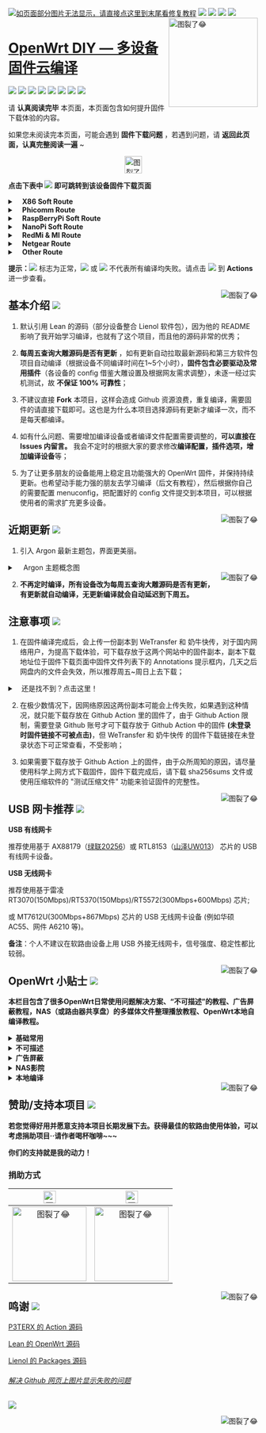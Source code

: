 [![如页面部分图片无法显示，请直接点这里到末尾看修复教程](https://visitor-badge.glitch.me/badge?page_id=OpenWrt-DIY-visitor-badge)](#解决-github-网页上图片显示失败的问题) [![](https://img.shields.io/github/stars/XiaoSong0919/OpenWrt-DIY?color=FFFFFF)](https://github.com/XiaoSong0919/OpenWrt-DIY/stargazers) [![](https://img.shields.io/github/forks/XiaoSong0919/OpenWrt-DIY?color=FFFFFF)](https://github.com/XiaoSong0919/OpenWrt-DIY/network/members) [![](https://img.shields.io/github/release-date/XiaoSong0919/OpenWrt-DIY?color=FFFFFF&label=%E6%9B%B4%E6%96%B0%E6%97%A5%E6%9C%9F)](https://github.com/XiaoSong0919/OpenWrt-DIY/actions) [![](https://img.shields.io/badge/QQ群-点击加入-FFFFFF.svg)](https://jq.qq.com/?_wv=1027&k=9Sh2iNhT)
<a href="#readme">
    <img src="https://img.vim-cn.com/48/6e4b91fdeefa201f93befdf858a13eefeaff5c.jpg" alt="图裂了😂" title="OpenWrt-DIY" align="right" height="180" />
</a>

[OpenWrt DIY — 多设备固件云编译](https://jq.qq.com/?_wv=1027&k=9Sh2iNhT)
======================

[![](https://img.shields.io/badge/-目录:-696969.svg)](#readme) [![](https://img.shields.io/badge/-基本介绍-F5F5F5.svg)](#基本介绍-) [![](https://img.shields.io/badge/-近期更新-F5F5F5.svg)](#近期更新-) [![](https://img.shields.io/badge/-注意事项-F5F5F5.svg)](#注意事项-) [![](https://img.shields.io/badge/-USB网卡推荐-F5F5F5.svg)](#usb-网卡推荐-) [![](https://img.shields.io/badge/-OpenWrt小贴士-F5F5F5.svg)](#openwrt-小贴士-) [![](https://img.shields.io/badge/-赞助本项目-F5F5F5.svg)](#赞助支持本项目-) [![](https://img.shields.io/badge/-鸣谢-F5F5F5.svg)](#鸣谢-)

请 **认真阅读完毕** 本页面，本页面包含如何提升固件下载体验的内容。

如果您未阅读完本页面，可能会遇到 **固件下载问题** ，若遇到问题，请 **返回此页面，认真完整阅读一遍** ~

<p align="center"><img src="https://img.shields.io/badge/-支持设备、编译状态及固件下载-FFFFFF.svg" height="35" alt="图裂了😂"/></p>

**点击下表中 [![](https://img.shields.io/badge/设备-passing-32CD32.svg)](https://github.com/XiaoSong0919/OpenWrt-DIY/actions) 即可跳转到该设备固件下载页面** 
<details>
 <summary><b>&nbsp;&nbsp;&nbsp; X86 Soft Route</b></summary>
    
<br/>

|    序号   |     设备平台     |   编译状态及下载链接 |   插件配置   | 备注说明   |
| :-----------------: | :-------------: |:-----------------: | :-----------------: |  :-----------------: | 
| 1 |   [![](https://img.shields.io/badge/OpenWrt-x86_64_(64位)-FFFFFF.svg)](https://github.com/XiaoSong0919/OpenWrt-DIY/actions?query=workflow%3A%22Build+X86%2864bit%29+OpenWrt%22)    | [![](https://github.com/XiaoSong0919/OpenWrt-DIY/workflows/Build%20X86(64bit)%20OpenWrt/badge.svg)](https://github.com/XiaoSong0919/OpenWrt-DIY/actions?query=workflow%3A%22Build+X86%2864bit%29+OpenWrt%22) |[![](https://img.shields.io/badge/编译-配置-orange.svg)](https://github.com/XiaoSong0919/OpenWrt-DIY/blob/main/config/x86_64.config) |  |  
| 2 |    [![](https://img.shields.io/badge/OpenWrt-x86_(32位)-FFFFFF.svg)](https://github.com/XiaoSong0919/OpenWrt-DIY/actions?query=workflow%3A%22Build+X86%2832bit%29+OpenWrt%22)     |[![](https://github.com/XiaoSong0919/OpenWrt-DIY/workflows/Build%20X86(32bit)%20OpenWrt/badge.svg)](https://github.com/XiaoSong0919/OpenWrt-DIY/actions?query=workflow%3A%22Build+X86%2832bit%29+OpenWrt%22) |[![](https://img.shields.io/badge/编译-配置-orange.svg)](https://github.com/XiaoSong0919/OpenWrt-DIY/blob/main/config/x86.config) | | 
</details>

<details>
 <summary><b>&nbsp;&nbsp;&nbsp; Phicomm Route</b></summary>
    
<br/>

|    序号   |     设备平台     |   编译状态及下载链接 |   插件配置   | 备注说明   |
| :-----------------: | :-------------: |:-----------------: | :-----------------: |  :-----------------: | 
| 1 |        [![](https://img.shields.io/badge/OpenWrt-K2T-FFFFFF.svg)](https://github.com/XiaoSong0919/OpenWrt-DIY/actions?query=workflow%3A%22Build+K2T+OpenWrt%22)           | [![](https://github.com/XiaoSong0919/OpenWrt-DIY/workflows/Build%20K2T%20OpenWrt/badge.svg)](https://github.com/XiaoSong0919/OpenWrt-DIY/actions?query=workflow%3A%22Build+K2T+OpenWrt%22)|[![](https://img.shields.io/badge/编译-配置-orange.svg)](https://github.com/XiaoSong0919/OpenWrt-DIY/blob/main/config/Lean_LEDE_K2T.config) | | 
| 2 |        [![](https://img.shields.io/badge/OpenWrt-K2P-FFFFFF.svg)](https://github.com/XiaoSong0919/OpenWrt-DIY/actions?query=workflow%3A%22Build+K2P+OpenWrt%22)           |[![](https://github.com/XiaoSong0919/OpenWrt-DIY/workflows/Build%20K2P%20OpenWrt/badge.svg)](https://github.com/XiaoSong0919/OpenWrt-DIY/actions?query=workflow%3A%22Build+K2P+OpenWrt%22)|[![](https://img.shields.io/badge/编译-配置-orange.svg)](https://github.com/XiaoSong0919/OpenWrt-DIY/blob/main/config/Lean_LEDE_K2P.config) |闭源驱动 | 
| 3 |       [![](https://img.shields.io/badge/OpenWrt-K3-FFFFFF.svg)](https://github.com/XiaoSong0919/OpenWrt-DIY/actions?query=workflow%3A%22Build+K3+OpenWrt%22)           |[![](https://github.com/XiaoSong0919/OpenWrt-DIY/workflows/Build%20K3%20OpenWrt/badge.svg)](https://github.com/XiaoSong0919/OpenWrt-DIY/actions?query=workflow%3A%22Build+K3+OpenWrt%22) |[![](https://img.shields.io/badge/编译-配置-orange.svg)](https://github.com/XiaoSong0919/OpenWrt-DIY/blob/main/config/k3.config)  |  | 
</details>

<details>
 <summary><b>&nbsp;&nbsp;&nbsp; RaspBerryPi Soft Route</b></summary>
    
<br/>

|    序号   |     设备平台     |   编译状态及下载链接 |   插件配置   | 备注说明   |
| :-----------------: | :-------------: |:-----------------: | :-----------------: |  :-----------------: | 
| 1 |    [![](https://img.shields.io/badge/OpenWrt-树莓派_3B/3B+-FFFFFF.svg)](https://github.com/XiaoSong0919/OpenWrt-DIY/actions?query=workflow%3A%22Build+RaspBerryPi3+OpenWrt%22)   | [![](https://github.com/XiaoSong0919/OpenWrt-DIY/workflows/Build%20RaspBerryPi3%20OpenWrt/badge.svg)](https://github.com/XiaoSong0919/OpenWrt-DIY/actions?query=workflow%3A%22Build+RaspBerryPi3+OpenWrt%22) |[![](https://img.shields.io/badge/编译-配置-orange.svg)](https://github.com/XiaoSong0919/OpenWrt-DIY/blob/main/config/rpi3-lean-openwrt.config) | 含 USB 网卡驱动 |
| 2 |    [![](https://img.shields.io/badge/OpenWrt-树莓派_4B-FFFFFF.svg)](https://github.com/XiaoSong0919/OpenWrt-DIY/actions?query=workflow%3A%22Build+RaspBerryPi4+OpenWrt%22)    | [![](https://github.com/XiaoSong0919/OpenWrt-DIY/workflows/Build%20RaspBerryPi4%20OpenWrt/badge.svg)](https://github.com/XiaoSong0919/OpenWrt-DIY/actions?query=workflow%3A%22Build+RaspBerryPi4+OpenWrt%22)  |[![](https://img.shields.io/badge/编译-配置-orange.svg)](https://github.com/XiaoSong0919/OpenWrt-DIY/blob/main/config/raspberrypi4.config)  | 含 USB 网卡驱动 |
</details>

<details>
 <summary><b>&nbsp;&nbsp;&nbsp; NanoPi Soft Route</b></summary>
    
<br/>

|    序号   |     设备平台     |   编译状态及下载链接 |   插件配置   | 备注说明   |
| :-----------------: | :-------------: |:-----------------: | :-----------------: |  :-----------------: | 
| 1|      [![](https://img.shields.io/badge/OpenWrt-NanoPi_NEO2-FFFFFF.svg)](https://github.com/XiaoSong0919/OpenWrt-DIY/actions?query=workflow%3A%22Build+NanoPi+NEO2+OpenWrt%22)     |  [![](https://github.com/XiaoSong0919/OpenWrt-DIY/workflows/Build%20NanoPi%20NEO2%20OpenWrt/badge.svg)](https://github.com/XiaoSong0919/OpenWrt-DIY/actions?query=workflow%3A%22Build+NanoPi+NEO2+OpenWrt%22)  |[![](https://img.shields.io/badge/编译-配置-orange.svg)](https://github.com/XiaoSong0919/OpenWrt-DIY/blob/main/config/NEO2.config)  | ZIP 解压后刷写 |
| 2|      [![](https://img.shields.io/badge/OpenWrt-NanoPi_R2S-FFFFFF.svg)](https://github.com/XiaoSong0919/OpenWrt-DIY/actions?query=workflow%3A%22Build+NanoPi+R2S+OpenWrt%22)     |  [![](https://github.com/XiaoSong0919/OpenWrt-DIY/workflows/Build%20NanoPi%20R2S%20OpenWrt/badge.svg)](https://github.com/XiaoSong0919/OpenWrt-DIY/actions?query=workflow%3A%22Build+NanoPi+R2S+OpenWrt%22)  |[![](https://img.shields.io/badge/编译-配置-orange.svg)](https://github.com/XiaoSong0919/OpenWrt-DIY/blob/main/config/r2s.config)  | ZIP 解压后刷写 |
</details>

<details>
 <summary><b>&nbsp;&nbsp;&nbsp; RedMi & MI Route</b></summary>
    
<br/>

|    序号   |     设备平台     |   编译状态及下载链接 |   插件配置   | 备注说明   |
| :-----------------: | :-------------: |:-----------------: | :-----------------: |  :-----------------: | 
| 1 |    [![](https://img.shields.io/badge/OpenWrt-红米_AC2100-FFFFFF.svg)](https://github.com/XiaoSong0919/OpenWrt-DIY/actions?query=workflow%3A%22Build+Redmi+AC2100+OpenWrt%22)     | [![](https://github.com/XiaoSong0919/OpenWrt-DIY/workflows/Build%20Redmi%20AC2100%20OpenWrt/badge.svg)](https://github.com/XiaoSong0919/OpenWrt-DIY/actions?query=workflow%3A%22Build+Redmi+AC2100+OpenWrt%22) |[![](https://img.shields.io/badge/编译-配置-orange.svg)](https://github.com/XiaoSong0919/OpenWrt-DIY/blob/main/config/redmi_ac2100.config) | | 
| 2 |     [![](https://img.shields.io/badge/OpenWrt-小米_R3G-FFFFFF.svg)](https://github.com/XiaoSong0919/OpenWrt-DIY/actions?query=workflow%3A%22Build+Mi+R3G+OpenWrt%22)   | [![](https://github.com/XiaoSong0919/OpenWrt-DIY/workflows/Build%20Mi%20R3G%20OpenWrt/badge.svg)](https://github.com/XiaoSong0919/OpenWrt-DIY/actions?query=workflow%3A%22Build+Mi+R3G+OpenWrt%22) |[![](https://img.shields.io/badge/编译-配置-orange.svg)](https://github.com/XiaoSong0919/OpenWrt-DIY/blob/main/config/r3g.config) | 闭源驱动  |
| 3 |     [![](https://img.shields.io/badge/OpenWrt-小米_R3P-FFFFFF.svg)](https://github.com/XiaoSong0919/OpenWrt-DIY/actions?query=workflow%3A%22Build+Mi+R3P+OpenWrt%22)   | [![](https://github.com/XiaoSong0919/OpenWrt-DIY/workflows/Build%20Mi%20R3P%20OpenWrt/badge.svg)](https://github.com/XiaoSong0919/OpenWrt-DIY/actions?query=workflow%3A%22Build+Mi+R3P+OpenWrt%22) |[![](https://img.shields.io/badge/编译-配置-orange.svg)](https://github.com/XiaoSong0919/OpenWrt-DIY/blob/main/config/r3p.config) | 闭源驱动  |
| 4 |     [![](https://img.shields.io/badge/OpenWrt-小米_Mini-FFFFFF.svg)](https://github.com/XiaoSong0919/OpenWrt-DIY/actions?query=workflow%3A%22Build+Mi+Mini+OpenWrt%22)   | [![](https://github.com/XiaoSong0919/OpenWrt-DIY/workflows/Build%20Mi%20Mini%20OpenWrt/badge.svg)](https://github.com/XiaoSong0919/OpenWrt-DIY/actions?query=workflow%3A%22Build+Mi+Mini+OpenWrt%22) |[![](https://img.shields.io/badge/编译-配置-orange.svg)](https://github.com/XiaoSong0919/OpenWrt-DIY/blob/main/config/Mi_mini.config) |精简|
| 5 |    [![](https://img.shields.io/badge/OpenWrt-红米_AX6-FFFFFF.svg)](https://github.com/XiaoSong0919/OpenWrt-DIY/actions?query=workflow%3A%22Build+RedMi+AX6+OpenWrt%22)     | [![](https://github.com/XiaoSong0919/OpenWrt-DIY/workflows/Build%20RedMi%20AX6%20OpenWrt/badge.svg)](https://github.com/XiaoSong0919/OpenWrt-DIY/actions?query=workflow%3A%22Build+RedMi+AX6+OpenWrt%22) |[![](https://img.shields.io/badge/编译-配置-orange.svg)](https://github.com/XiaoSong0919/OpenWrt-DIY/blob/main/config/ax6.config) |带NSS加速| 
| 6 |    [![](https://img.shields.io/badge/OpenWrt-小米_AX9000-FFFFFF.svg)](https://github.com/XiaoSong0919/OpenWrt-DIY/actions?query=workflow%3A%22Build+Mi+AX9000+OpenWrt%22)     | [![](https://github.com/XiaoSong0919/OpenWrt-DIY/workflows/Build%20Mi%20AX9000%20OpenWrt/badge.svg)](https://github.com/XiaoSong0919/OpenWrt-DIY/actions?query=workflow%3A%22Build+Mi+AX9000+OpenWrt%22) |[![](https://img.shields.io/badge/编译-配置-orange.svg)](https://github.com/XiaoSong0919/OpenWrt-DIY/blob/main/config/ax9000.config) |带NSS加速| 
</details>


<details>
 <summary><b>&nbsp;&nbsp;&nbsp; Netgear Route</b></summary>
    
<br/>

|    序号   |     设备平台     |   编译状态及下载链接 |   插件配置   | 备注说明   |
| :-----------------: | :-------------: |:-----------------: | :-----------------: |  :-----------------: | 
| 1 |     [![](https://img.shields.io/badge/OpenWrt-网件_R7800-FFFFFF.svg)](https://github.com/XiaoSong0919/OpenWrt-DIY/actions?query=workflow%3A%22Build+Netgear+R7800+OpenWrt%22)   | [![](https://github.com/XiaoSong0919/OpenWrt-DIY/workflows/Build%20Netgear%20R7800%20OpenWrt/badge.svg)](https://github.com/XiaoSong0919/OpenWrt-DIY/actions?query=workflow%3A%22Build+Netgear+R7800+OpenWrt%22) |[![](https://img.shields.io/badge/编译-配置-orange.svg)](https://github.com/XiaoSong0919/OpenWrt-DIY/blob/main/config/r7800.config) |   |
| 2 |     [![](https://img.shields.io/badge/OpenWrt-网件_3800-FFFFFF.svg)](https://github.com/XiaoSong0919/OpenWrt-DIY/actions?query=workflow%3A%22Build+Netgear+3800+OpenWrt%22)   | [![](https://github.com/XiaoSong0919/OpenWrt-DIY/workflows/Build%20Netgear%203800%20OpenWrt/badge.svg)](https://github.com/XiaoSong0919/OpenWrt-DIY/actions?query=workflow%3A%22Build+Netgear+3800+OpenWrt%22) |[![](https://img.shields.io/badge/编译-配置-orange.svg)](https://github.com/XiaoSong0919/OpenWrt-DIY/blob/main/config/netgear3800.config) |   |
</details>
<details>
 <summary><b>&nbsp;&nbsp;&nbsp; Other Route</b></summary>
    
<br/>

|    序号   |     设备平台     |   编译状态及下载链接 |   插件配置   | 备注说明   |
| :-----------------: | :-------------: |:-----------------: | :-----------------: |  :-----------------: | 
| 1 |        [![](https://img.shields.io/badge/OpenWrt-竞斗云-FFFFFF.svg)](https://github.com/XiaoSong0919/OpenWrt-DIY/actions?query=workflow%3A%22Build+G-Dock+OpenWrt%22)         |[![](https://github.com/XiaoSong0919/OpenWrt-DIY/workflows/Build%20G-Dock%20OpenWrt/badge.svg)](https://github.com/XiaoSong0919/OpenWrt-DIY/actions?query=workflow%3A%22Build+G-Dock+OpenWrt%22) |[![](https://img.shields.io/badge/编译-配置-orange.svg)](https://github.com/XiaoSong0919/OpenWrt-DIY/blob/main/config/gdock-lean-openwrt.config)  | | 
| 2 |        [![](https://img.shields.io/badge/OpenWrt-极路由_B70-FFFFFF.svg)](https://github.com/XiaoSong0919/OpenWrt-DIY/actions?query=workflow%3A%22Build+HiWiFi+B70+OpenWrt%22)        |[![](https://github.com/XiaoSong0919/OpenWrt-DIY/workflows/Build%20HiWiFi%20B70%20OpenWrt/badge.svg)](https://github.com/XiaoSong0919/OpenWrt-DIY/actions?query=workflow%3A%22Build+HiWiFi+B70+OpenWrt%22)|[![](https://img.shields.io/badge/编译-配置-orange.svg)](https://github.com/XiaoSong0919/OpenWrt-DIY/blob/main/config/B70.config) | |
| 3 |       [![](https://img.shields.io/badge/OpenWrt-N1_盒子-FFFFFF.svg)](https://github.com/XiaoSong0919/OpenWrt-DIY/actions?query=workflow%3A%22Build+N1+OpenWrt%22)         |[![](https://github.com/XiaoSong0919/OpenWrt-DIY/workflows/Build%20N1%20OpenWrt/badge.svg)](https://github.com/XiaoSong0919/OpenWrt-DIY/actions?query=workflow%3A%22Build+N1+OpenWrt%22) |[![](https://img.shields.io/badge/编译-配置-orange.svg)](https://github.com/XiaoSong0919/OpenWrt-DIY/blob/main/config/Lean_Docker_LEDE_N1.config)  | | 
| 4 |    [![](https://img.shields.io/badge/OpenWrt-Newifi3_D2-FFFFFF.svg)](https://github.com/XiaoSong0919/OpenWrt-DIY/actions?query=workflow%3A%22Build+Newifi+D2+OpenWrt%22)      |  [![](https://github.com/XiaoSong0919/OpenWrt-DIY/workflows/Build%20Newifi%20D2%20OpenWrt/badge.svg)](https://github.com/XiaoSong0919/OpenWrt-DIY/actions?query=workflow%3A%22Build+Newifi+D2+OpenWrt%22) |[![](https://img.shields.io/badge/编译-配置-orange.svg)](https://github.com/XiaoSong0919/OpenWrt-DIY/blob/main/config/Newifi_D2.config)  | | 
| 5 |     [![](https://img.shields.io/badge/OpenWrt-小娱_C5-FFFFFF.svg)](https://github.com/XiaoSong0919/OpenWrt-DIY/actions?query=workflow%3A%22Build+XiaoYu+XY-C5+OpenWrt%22)        | [![](https://github.com/XiaoSong0919/OpenWrt-DIY/workflows/Build%20XiaoYu%20XY-C5%20OpenWrt/badge.svg)](https://github.com/XiaoSong0919/OpenWrt-DIY/actions?query=workflow%3A%22Build+XiaoYu+XY-C5+OpenWrt%22)   |[![](https://img.shields.io/badge/编译-配置-orange.svg)](https://github.com/XiaoSong0919/OpenWrt-DIY/blob/main/config/xiaoyu_xy-c5.config)  |  |
| 6 |     [![](https://img.shields.io/badge/OpenWrt-星际宝盒_CM520-FFFFFF.svg)](https://github.com/XiaoSong0919/OpenWrt-DIY/actions?query=workflow%3A%22Build+%E6%98%9F%E9%99%85%E5%AE%9D%E7%9B%92+CM520+OpenWrt%22)   | [![](https://github.com/XiaoSong0919/OpenWrt-DIY/workflows/Build%20星际宝盒%20CM520%20OpenWrt/badge.svg)](https://github.com/XiaoSong0919/OpenWrt-DIY/actions?query=workflow%3A%22Build+%E6%98%9F%E9%99%85%E5%AE%9D%E7%9B%92+CM520+OpenWrt%22) |[![](https://img.shields.io/badge/编译-配置-orange.svg)](https://github.com/XiaoSong0919/OpenWrt-DIY/blob/main/config/CM520.config) |   |
| 7 |     [![](https://img.shields.io/badge/OpenWrt-Amlogic_S905X3-FFFFFF.svg)](https://github.com/XiaoSong0919/OpenWrt-DIY/actions?query=workflow%3A%22Build+Amlogic+S905X3+OpenWrt%22)   | [![](https://github.com/XiaoSong0919/OpenWrt-DIY/workflows/Build%20Amlogic%20S905X3%20OpenWrt/badge.svg)](https://github.com/XiaoSong0919/OpenWrt-DIY/actions?query=workflow%3A%22Build+Amlogic+S905X3+OpenWrt%22) |[![](https://img.shields.io/badge/编译-配置-orange.svg)](https://github.com/XiaoSong0919/OpenWrt-DIY/blob/main/config/S905x3.config) |   |
| 8 |     [![](https://img.shields.io/badge/OpenWrt-香橙派_Zero_Plus-FFFFFF.svg)](https://github.com/XiaoSong0919/OpenWrt-DIY/actions?query=workflow%3A%22Build+%E9%A6%99%E6%A9%99%E6%B4%BE+Zero+Plus+OpenWrt%22)   | [![](https://github.com/XiaoSong0919/OpenWrt-DIY/workflows/Build%20香橙派%20Zero%20Plus%20OpenWrt/badge.svg)](https://github.com/XiaoSong0919/OpenWrt-DIY/actions?query=workflow%3A%22Build+%E9%A6%99%E6%A9%99%E6%B4%BE+Zero+Plus+OpenWrt%22) |[![](https://img.shields.io/badge/编译-配置-orange.svg)](https://github.com/XiaoSong0919/OpenWrt-DIY/blob/main/config/opzp.config) |   |
| 9 |     [![](https://img.shields.io/badge/OpenWrt-优酷_L1-FFFFFF.svg)](https://github.com/XiaoSong0919/OpenWrt-DIY/actions?query=workflow%3A%22Build+Youku+L1+OpenWrt%22)   | [![](https://github.com/XiaoSong0919/OpenWrt-DIY/workflows/Build%20Youku%20L1%20OpenWrt/badge.svg)](https://github.com/XiaoSong0919/OpenWrt-DIY/actions?query=workflow%3A%22Build+Youku+L1+OpenWrt%22) |[![](https://img.shields.io/badge/编译-配置-orange.svg)](https://github.com/XiaoSong0919/OpenWrt-DIY/blob/main/config/youkuL1.config) |   |
</details>
























**提示：**[![](https://img.shields.io/badge/设备-passing-32CD32.svg)](https://github.com/XiaoSong0919/OpenWrt-DIY/actions) 标志为正常，[![](https://img.shields.io/badge/设备-failing-DC143C.svg)](https://github.com/XiaoSong0919/OpenWrt-DIY/actions) 或 [![](https://img.shields.io/badge/设备-no_status-A9A9A9.svg)](https://github.com/XiaoSong0919/OpenWrt-DIY/actions) 不代表所有编译均失败。请点击 [![](https://img.shields.io/badge/设备-状态-32CD32.svg)](https://github.com/XiaoSong0919/OpenWrt-DIY/actions) 到 **Actions** 进一步查看。

<a href="#readme">
    <img src="https://img.shields.io/badge/-返回顶部-orange.svg" alt="图裂了😂" title="返回顶部" align="right"/>
</a>

## 基本介绍 [![](https://img.shields.io/badge/-基本介绍-F5F5F5.svg)](#基本介绍-)

1. 默认引用 Lean 的源码（部分设备整合 Lienol 软件包），因为他的 README 影响了我开始学习编译，也就有了这个项目，而且他的源码非常的优秀；

2.  **每周五查询大雕源码是否有更新** ，如有更新自动拉取最新源码和第三方软件包项目自动编译（根据设备不同编译时间在1~5个小时），**固件包含必要驱动及常用插件**（各设备的 config 借鉴大雕设置及根据网友需求调整），未逐一经过实机测试，故 **不保证 100% 可靠性**；

3. 不建议直接 **Fork** 本项目，这样会造成 Github 资源浪费，重复编译，需要固件的请直接下载即可。这也是为什么本项目选择源码有更新才编译一次，而不是每天都编译。

4. 如有什么问题、需要增加编译设备或者编译文件配置需要调整的，**可以直接在 Issues 内留言。** 我会不定时的根据大家的要求修改**编译配置，插件选项，增加编译设备**等；

5. 为了让更多朋友的设备能用上稳定且功能强大的 OpenWrt 固件，并保持持续更新。也希望动手能力强的朋友去学习编译（后文有教程），然后根据你自己的需要配置 menuconfig，把配置好的 config 文件提交到本项目，可以根据使用者的需求扩充更多设备。

<a href="#readme">
    <img src="https://img.shields.io/badge/-返回顶部-orange.svg" alt="图裂了😂" title="返回顶部" align="right"/>
</a>

## 近期更新 [![](https://img.shields.io/badge/-近期更新-F5F5F5.svg)](#近期更新-)

1. 引入 Argon 最新主题包，界面更美丽。

<details>
 <summary>&nbsp;&nbsp;&nbsp; Argon 主题概念图</summary>
   
<br/>
    
<img src="https://github.com/jerrykuku/luci-theme-argon/raw/master/Screenshots/screenshot_pc.jpg" alt="图裂了😂需要机场才能正常显示"/><br/>
<img src="https://github.com/jerrykuku/luci-theme-argon/raw/master/Screenshots/screenshot_phone.jpg" alt="图裂了😂需要机场才能正常显示"/><br/>    
</details>

<a href="#readme">
    <img src="https://img.shields.io/badge/-返回顶部-orange.svg" alt="图裂了😂" title="返回顶部" align="right"/>
</a>

2. **不再定时编译，所有设备改为每周五查询大雕源码是否有更新，有更新就自动编译，无更新编译就会自动延迟到下周五。**

## 注意事项 [![](https://img.shields.io/badge/-注意事项-F5F5F5.svg)](#注意事项-)

1. 在固件编译完成后，会上传一份副本到 WeTransfer 和 奶牛快传，对于国内网络用户，为提高下载体验，可下载存放于这两个网站中的固件副本，副本下载地址位于固件下载页面中固件文件列表下的 Annotations 提示框内，几天之后网盘内的文件会失效，所以推荐周五~周日上去下载；
<details>
 <summary>&nbsp;&nbsp;&nbsp;还是找不到？点击这里！</summary>
 
<br/>
<img src="https://img.vim-cn.com/ef/2481045f0a6fac8ee6c0c437b5c225ee880295.png" alt="图裂了😂"/><br/>    
<img src="https://img.vim-cn.com/c3/d67668400c0433d0b6bf0b0a594a03a7d4d7cc.png" alt="图裂了😂"/><br/>
</details>

2. 在极少数情况下，因网络原因这两份副本可能会上传失败，如果遇到这种情况，就只能下载存放在 Github Action 里的固件了，由于 Github Action 限制，需要登录 Github 账号才可下载存放于 Github Action 中的固件 **(未登录时固件链接不可被点击)**，但 WeTransfer 和 奶牛快传 的固件下载链接在未登录状态下可正常查看，不受影响；

3. 如果需要下载存放于 Github Action 上的固件，由于众所周知的原因，请尽量使用科学上网方式下载固件，固件下载完成后，请下载 sha256sums 文件或使用压缩软件的 "测试压缩文件" 功能来验证固件的完整性。

<a href="#readme">
    <img src="https://img.shields.io/badge/-返回顶部-orange.svg" alt="图裂了😂" title="返回顶部" align="right"/>
</a>

## USB 网卡推荐 [![](https://img.shields.io/badge/-USB网卡推荐-F5F5F5.svg)](#usb-网卡推荐-)

**USB 有线网卡**

推荐使用基于 AX88179（[绿联20256](https://item.jd.com/1205967.html)）或 RTL8153（[山泽UW013](https://item.jd.com/6375404.html)） 芯片的 USB 有线网卡设备。

**USB 无线网卡**

推荐使用基于雷凌 RT3070(150Mbps)/RT5370(150Mbps)/RT5572(300Mbps+600Mbps) 芯片;  

或 MT7612U(300Mbps+867Mbps) 芯片的 USB 无线网卡设备 (例如华硕 AC55、网件 A6210 等)。

**备注**：个人不建议在软路由设备上用 USB 外接无线网卡，信号强度、稳定性都比较弱。

<a href="#readme">
    <img src="https://img.shields.io/badge/-返回顶部-orange.svg" alt="图裂了😂" title="返回顶部" align="right"/>
</a>

## OpenWrt 小贴士 [![](https://img.shields.io/badge/-OpenWrt小贴士-F5F5F5.svg)](#openwrt-小贴士-)

**本栏目包含了很多OpenWrt日常使用问题解决方案、“不可描述”的教程、广告屏蔽教程，NAS（或路由器共享盘）的多媒体文件整理播放教程、OpenWrt本地自编译教程。**

<details>
 <summary><b>基础常用</b></summary>

<br/>

[OpenWrt 基础配置](https://github.com/XiaoSong0919/OpenWrt-DIY/wiki/OpenWrt-%E5%9F%BA%E7%A1%80%E9%85%8D%E7%BD%AE)

[OpenWrt 网络共享文件和 Transmission 使用技巧，再也没有恼人的权限问题](https://youtu.be/wmR7o9p9vSY)

[SD 卡设备固件刷写程序 BalenaEtcher](https://www.balena.io/etcher/)

</details>

<details>
 <summary><b>不可描述</b></summary>

<br/>

[最好的 OpenWrt 路由器 shadowsocks 自动翻墙、科学上网教程](https://github.com/softwaredownload/openwrt-fanqiang)

[自由上网方法大全](https://github.com/Alvin9999/new-pac/wiki)

[Clash for Windows](https://github.com/Fndroid/clash_for_windows_pkg)

[翻墙软件 VPN 推荐指南（含 2020 优惠）](https://github.com/vpncn/vpncn.github.io)

[免费机场节点获取](https://github.com/hugetiny/awesome-vpn/blob/master/READMECN.md)

</details>

<details>
 <summary><b>广告屏蔽</b></summary>

<br/>

[anti-AD 中文区命中率最高的广告过滤列表](https://github.com/privacy-protection-tools/anti-AD)

[最完善的 iOS 翻墙规则](https://github.com/h2y/Shadowrocket-ADBlock-Rules)

[国内加速过滤广告规则订阅](https://github.com/Silentely/AdBlock-Acceleration)

</details>

<details>
 <summary><b>NAS影院</b></summary>

<br/>

[最NB的家庭影院播放器KODI](http://www.kodiplayer.cn/)

[全球5000多个IPTV频道](https://github.com/iptv-org/iptv)

</details>

<details>
 <summary><b>本地编译</b></summary>

<br/>

[基本编译教程](https://blog.csdn.net/Dreame_Architect/article/details/101527640)

[WIN10 内置 Ubuntu 子系统编译教程](http://www.fuweijun.com/index.php/2019/07/03/win10%E5%AD%90linux%E7%B3%BB%E7%BB%9F%E7%BC%96%E8%AF%91openwrt/)

[Win10 子系统 Ubuntu18.04 下编译 OpenWrt 问题及解决方法](https://blog.csdn.net/khaunag/article/details/104854536)

[Ubuntu 默认源更新慢可更换清华大学镜像源](https://mirror.tuna.tsinghua.edu.cn/help/ubuntu/)

[Lean's OpenWrt 插件大全](https://github.com/XiaoSong0919/OpenWrt-DIY/wiki/Lean‘s-OpenWrt-——LuCI-Applications-插件说明)

</details>

<a href="#readme">
    <img src="https://img.shields.io/badge/-返回顶部-orange.svg" alt="图裂了😂" title="返回顶部" align="right"/>
</a>

## 赞助/支持本项目 [![](https://img.shields.io/badge/-赞助本项目-F5F5F5.svg)](#赞助支持本项目-)

**若您觉得好用并愿意支持本项目长期发展下去。获得最佳的软路由使用体验，可以考虑捐助项目··请作者喝杯咖啡~~~**

**你们的支持就是我的动力！**

### 捐助方式

|     <img src="https://img.shields.io/badge/-支付宝-F5F5F5.svg" href="#赞助支持本项目-" height="25" alt="图裂了😂"/>  |  <img src="https://img.shields.io/badge/-微信-F5F5F5.svg" height="25" alt="图裂了😂" href="#赞助支持本项目-"/>  | 
| :-----------------: | :-------------: |
|<img src="https://img.vim-cn.com/24/8c86e483e945f14aeb96662270d4f320a9ed5d.jpg" width="150" height="150" alt="图裂了😂" href="#赞助支持本项目-"/>|<img src="https://img.vim-cn.com/c1/e41cd8fde8f5a863f4d3cdac6f23840d398e01.jpg" width="150" height="150" alt="图裂了😂" href="#赞助支持本项目-"/>|

<a href="#readme">
    <img src="https://img.shields.io/badge/-返回顶部-orange.svg" alt="图裂了😂" title="返回顶部" align="right"/>
</a>

## 鸣谢 [![](https://img.shields.io/badge/-鸣谢-F5F5F5.svg)](#鸣谢-)
 
[P3TERX 的 Action 源码](https://github.com/P3TERX/Actions-OpenWrt)

[Lean 的 OpenWrt 源码](https://github.com/coolsnowwolf/lede)

[Lienol 的 Packages 源码](https://github.com/Lienol/openwrt-packages)

###### [解决 Github 网页上图片显示失败的问题](https://blog.csdn.net/qq_38232598/article/details/91346392)

[![](https://img.shields.io/badge/QQ群-点击加入-FFFFFF.svg)](https://jq.qq.com/?_wv=1027&k=9Sh2iNhT)

<a href="#readme">
    <img src="https://img.shields.io/badge/-返回顶部-orange.svg" alt="图裂了😂" title="返回顶部" align="right"/>
</a>

